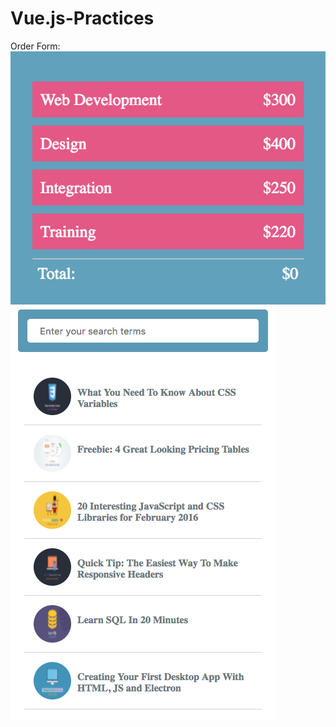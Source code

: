 # Vue.js-Practices
Order Form:<br>
![](./ScreenShots/Order-Form.png?raw=true "Optional Title")
![](./ScreenShots/Instant-Search.png?raw=true "Optional Title")
